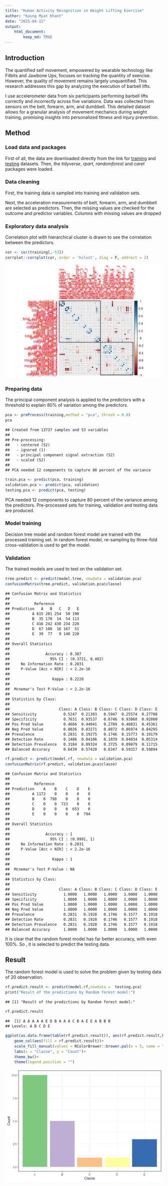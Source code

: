 ```yaml
---
title: "Human Activity Recognition in Weight Lifting Exercise"
author: "Kaung Myat Khant"
date: "2025-04-12"
output: 
    html_document:  
        keep_md: TRUE
---
```




## Introduction

The quantified self movement, empowered by wearable technology like Fitbits and Jawbone Ups, focuses on tracking the quantity of exercise. However, the quality of movement remains largely unquantified. This research addresses this gap by analyzing the execution of barbell lifts.

I use accelerometer data from six participants performing barbell lifts correctly and incorrectly across five variations. Data was collected from sensors on the belt, forearm, arm, and dumbbell. This detailed dataset allows for a granular analysis of movement mechanics during weight training, promising insights into personalized fitness and injury prevention.

## Method

### Load data and packages

First of all, the data are downloaded directly from the link for [training](%22https://d396qusza40orc.cloudfront.net/predmachlearn/pml-training.csv%22) and [testing](%22https://d396qusza40orc.cloudfront.net/predmachlearn/pml-testing.csv%22) datasets. Then, the *tidyverse*, *rpart*, *randomforest* and *caret* packages were loaded.



### Data cleaning

First, the training data is sampled into training and validation sets.



Next, the acceleration measurements of belt, forearm, arm, and dumbbell are selected as predictors. Then, the missing values are checked for the outcome and predictor variables. Columns with missing values are dropped



### Exploratory data analysis

Correlation plot with hierarchical cluster is drawn to see the correlation between the predictors.


``` r
cor <- cor(training[,-53])
corrplot::corrplot(cor, order = 'hclust', diag = F, addrect = 2)
```

![Correlation plot showing there is correlation between the numerical predictors](machineLearning_weightLIftingActivity_files/figure-html/explore-1.png)

### Preparing data

The principal component analysis is applied to the predictors with a threshold to explain 80% of variation among the predictors.


``` r
pca <- preProcess(training,method = "pca", thresh = 0.8)
pca
```

```
## Created from 13737 samples and 53 variables
## 
## Pre-processing:
##   - centered (52)
##   - ignored (1)
##   - principal component signal extraction (52)
##   - scaled (52)
## 
## PCA needed 12 components to capture 80 percent of the variance
```

``` r
train.pca <- predict(pca, training)
validation.pca <- predict(pca, validation)
testing.pca <- predict(pca, testing)
```

PCA needed 12 components to capture 80 percent of the variance among the predictors. Pre-processed sets for training, validation and testing data are produced.

### Model training

Decision tree model and random forest model are trained with the processed training set. In random forest model, re-sampling by three-fold cross-validation is used to get the model.



### Validation
The trained models are used to test on the validation set.


``` r
tree.predict <- predict(model.tree, newdata = validation.pca)
confusionMatrix(tree.predict, validation.pca$classe)
```

```
## Confusion Matrix and Statistics
## 
##           Reference
## Prediction   A   B   C   D   E
##          A 615 201 254  58 190
##          B  35 170  14  54 113
##          C 416 242 430 234 220
##          D  67 108  16 167  51
##          E  39  77   9 140 220
## 
## Overall Statistics
##                                          
##                Accuracy : 0.387          
##                  95% CI : (0.3721, 0.402)
##     No Information Rate : 0.2831         
##     P-Value [Acc > NIR] : < 2.2e-16      
##                                          
##                   Kappa : 0.2228         
##                                          
##  Mcnemar's Test P-Value : < 2.2e-16      
## 
## Statistics by Class:
## 
##                      Class: A Class: B Class: C Class: D Class: E
## Sensitivity            0.5247  0.21303   0.5947  0.25574  0.27708
## Specificity            0.7631  0.93537   0.6746  0.93060  0.92080
## Pos Pred Value         0.4666  0.44041   0.2789  0.40831  0.45361
## Neg Pred Value         0.8026  0.83271   0.8872  0.86974  0.84295
## Prevalence             0.2831  0.19275   0.1746  0.15773  0.19179
## Detection Rate         0.1486  0.04106   0.1039  0.04034  0.05314
## Detection Prevalence   0.3184  0.09324   0.3725  0.09879  0.11715
## Balanced Accuracy      0.6439  0.57420   0.6347  0.59317  0.59894
```

``` r
rf.predict <- predict(model.rf, newdata = validation.pca)
confusionMatrix(rf.predict, validation.pca$classe)
```

```
## Confusion Matrix and Statistics
## 
##           Reference
## Prediction    A    B    C    D    E
##          A 1172    0    0    0    0
##          B    0  798    0    0    0
##          C    0    0  723    0    0
##          D    0    0    0  653    0
##          E    0    0    0    0  794
## 
## Overall Statistics
##                                      
##                Accuracy : 1          
##                  95% CI : (0.9991, 1)
##     No Information Rate : 0.2831     
##     P-Value [Acc > NIR] : < 2.2e-16  
##                                      
##                   Kappa : 1          
##                                      
##  Mcnemar's Test P-Value : NA         
## 
## Statistics by Class:
## 
##                      Class: A Class: B Class: C Class: D Class: E
## Sensitivity            1.0000   1.0000   1.0000   1.0000   1.0000
## Specificity            1.0000   1.0000   1.0000   1.0000   1.0000
## Pos Pred Value         1.0000   1.0000   1.0000   1.0000   1.0000
## Neg Pred Value         1.0000   1.0000   1.0000   1.0000   1.0000
## Prevalence             0.2831   0.1928   0.1746   0.1577   0.1918
## Detection Rate         0.2831   0.1928   0.1746   0.1577   0.1918
## Detection Prevalence   0.2831   0.1928   0.1746   0.1577   0.1918
## Balanced Accuracy      1.0000   1.0000   1.0000   1.0000   1.0000
```

It is clear that the random forest model has far better accuracy, with even 100%. So , it is selected to predict the testing data.

## Result

The random forest model is used to solve the problem given by testing data of 20 observation.


``` r
rf.predict.result <- predict(model.rf,newdata =  testing.pca)
print("Result of the predictions by Random forest model:")
```

```
## [1] "Result of the predictions by Random forest model:"
```

``` r
rf.predict.result
```

```
##  [1] A A A A A E D B A A A C B A E E A B B B
## Levels: A B C D E
```


``` r
ggplot(as.data.frame(table(rf.predict.result)), aes(rf.predict.result,Freq))+
    geom_col(aes(fill = rf.predict.result))+
    scale_fill_manual(values = RColorBrewer::brewer.pal(n = 5, name = "Accent"))+
    labs(x = "Classe", y = "Count")+
    theme_bw()+
    theme(legend.position = "")
```

![Classe prdicted by the random forest model from the testing set](machineLearning_weightLIftingActivity_files/figure-html/bar-1.png)
